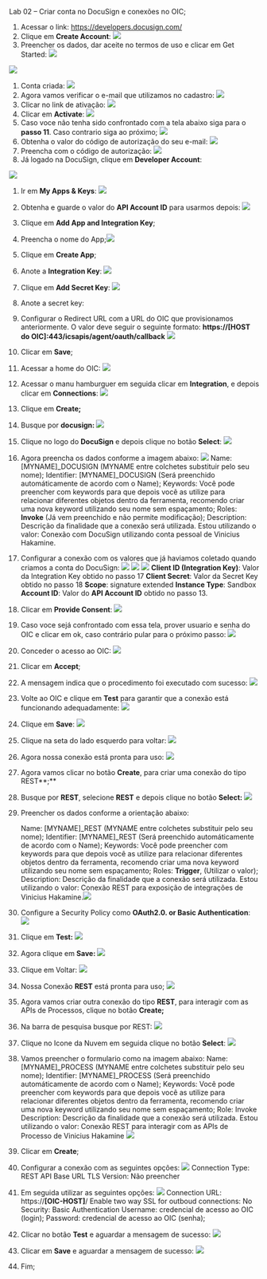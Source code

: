 ﻿Lab 02 – Criar conta no DocuSign e conexões no OIC;

1. Acessar o link: <https://developers.docusign.com/>
1. Clique em **Create Account**:
   ![](Aspose.Words.e20af730-9293-4ad5-8656-a4c1491a56a0.001.png)
1. Preencher os dados, dar aceite no termos de uso e clicar em Get Started:
   ![](Aspose.Words.e20af730-9293-4ad5-8656-a4c1491a56a0.002.png)

![](Aspose.Words.e20af730-9293-4ad5-8656-a4c1491a56a0.003.png)

1. Conta criada:
   ![](Aspose.Words.e20af730-9293-4ad5-8656-a4c1491a56a0.004.png)
1. Agora vamos verificar o e-mail que utilizamos no cadastro:
   ![](Aspose.Words.e20af730-9293-4ad5-8656-a4c1491a56a0.005.png)
1. Clicar no link de ativação:
   ![](Aspose.Words.e20af730-9293-4ad5-8656-a4c1491a56a0.006.png)
1. Clicar em **Activate**:
   ![](Aspose.Words.e20af730-9293-4ad5-8656-a4c1491a56a0.007.png)
1. Caso voce não tenha sido confrontado com a tela abaixo siga para o **passo 11**. Caso contrario siga ao próximo;
   ![](Aspose.Words.e20af730-9293-4ad5-8656-a4c1491a56a0.008.png)
1. Obtenha o valor do código de autorização do seu e-mail:
   ![](Aspose.Words.e20af730-9293-4ad5-8656-a4c1491a56a0.009.png)
1. Preencha com o código de autorização:
   ![](Aspose.Words.e20af730-9293-4ad5-8656-a4c1491a56a0.010.png)
1. Já logado na DocuSign, clique em **Developer Account**:

![](Aspose.Words.e20af730-9293-4ad5-8656-a4c1491a56a0.011.png)

1. Ir em **My Apps & Keys**:
   ![](Aspose.Words.e20af730-9293-4ad5-8656-a4c1491a56a0.012.png)
1. Obtenha e guarde o valor do **API Account ID** para usarmos depois:
   ![](Aspose.Words.e20af730-9293-4ad5-8656-a4c1491a56a0.013.png)
1. Clique em **Add App and Integration Key**;
1. Preencha o nome do App;![](Aspose.Words.e20af730-9293-4ad5-8656-a4c1491a56a0.014.png)
1. Clique em **Create App**;
1. Anote a **Integration Key**:
   ![](Aspose.Words.e20af730-9293-4ad5-8656-a4c1491a56a0.015.png)
1. Clique em **Add Secret Key**:
   ![](Aspose.Words.e20af730-9293-4ad5-8656-a4c1491a56a0.016.png)
1. Anote a secret key:
1. Configurar o Redirect URL com a URL do OIC que provisionamos anteriormente. O valor deve seguir o seguinte formato: **https://[HOST do OIC]:443/icsapis/agent/oauth/callback**
   ![](Aspose.Words.e20af730-9293-4ad5-8656-a4c1491a56a0.017.png)
1. Clicar em **Save**;
1. Acessar a home do OIC:
   ![](Aspose.Words.e20af730-9293-4ad5-8656-a4c1491a56a0.018.png)
1. Acessar o manu hamburguer em seguida clicar em **Integration**, e depois clicar em **Connections**:
   ![](Aspose.Words.e20af730-9293-4ad5-8656-a4c1491a56a0.019.png)
1. Clique em **Create;**
1. Busque por **docusign:
   ![](Aspose.Words.e20af730-9293-4ad5-8656-a4c1491a56a0.020.png)**
1. Clique no logo do **DocuSign** e depois clique no botão **Select**:
   ![](Aspose.Words.e20af730-9293-4ad5-8656-a4c1491a56a0.020.png)
1. Agora preencha os dados conforme a imagem abaixo: 
   **![](Aspose.Words.e20af730-9293-4ad5-8656-a4c1491a56a0.021.png)**
   Name: [MYNAME]\_DOCUSIGN (MYNAME entre colchetes substituir pelo seu nome);
   Identifier: [MYNAME]\_DOCUSIGN (Será preenchido automáticamente de acordo com o Name);
   Keywords: Você pode preencher com keywords para que depois você as utilize para relacionar diferentes objetos dentro da ferramenta, recomendo criar uma nova keyword utilizando seu nome sem espaçamento;
   Roles: **Invoke** (Já vem preenchido e não permite modificação);
   Description: Descrição da finalidade que a conexão será utilizada. Estou utilizando o valor: Conexão com DocuSign utilizando conta pessoal de Vinicius Hakamine.
1. Configurar a conexão com os valores que já haviamos coletado quando criamos a conta do DocuSign:
   ![](Aspose.Words.e20af730-9293-4ad5-8656-a4c1491a56a0.022.png)
   ![](Aspose.Words.e20af730-9293-4ad5-8656-a4c1491a56a0.023.png)
   ![](Aspose.Words.e20af730-9293-4ad5-8656-a4c1491a56a0.024.png)
   **Client ID (Integration Key)**: Valor da Integration Key obtido no passo 17
   **Client Secret**: Valor da Secret Key obtido no passo 18
   **Scope**: signature extended
   **Instance Type**: Sandbox
   **Account ID**: Valor do **API Account ID** obtido no passo 13.
1. Clicar em **Provide Consent**:
   ![](Aspose.Words.e20af730-9293-4ad5-8656-a4c1491a56a0.025.png)
1. Caso voce sejá confrontado com essa tela, prover usuario e senha do OIC e clicar em ok, caso contrário pular para o próximo passo:
   ![](Aspose.Words.e20af730-9293-4ad5-8656-a4c1491a56a0.026.png)
1. Conceder o acesso ao OIC:
   ![](Aspose.Words.e20af730-9293-4ad5-8656-a4c1491a56a0.027.png)
1. Clicar em **Accept**;
1. A mensagem indica que o procedimento foi executado com sucesso:
   ![](Aspose.Words.e20af730-9293-4ad5-8656-a4c1491a56a0.028.png)
1. Volte ao OIC e clique em **Test** para garantir que a conexão está funcionando adequadamente:
   ![](Aspose.Words.e20af730-9293-4ad5-8656-a4c1491a56a0.029.png)
1. Clique em **Save**:
   ![](Aspose.Words.e20af730-9293-4ad5-8656-a4c1491a56a0.029.png)
1. Clique na seta do lado esquerdo para voltar:
   ![](Aspose.Words.e20af730-9293-4ad5-8656-a4c1491a56a0.030.png)
1. Agora nossa conexão está pronta para uso:
   ![](Aspose.Words.e20af730-9293-4ad5-8656-a4c1491a56a0.031.png)
1. Agora vamos clicar no botão **Create**, para criar uma conexão do tipo REST**;**
1. Busque por **REST**, selecione **REST** e depois clique no botão **Select:**
   ![](Aspose.Words.e20af730-9293-4ad5-8656-a4c1491a56a0.032.png)
1. Preencher os dados conforme a orientação abaixo:

   Name: [MYNAME]\_REST (MYNAME entre colchetes substituir pelo seu nome);
   Identifier: [MYNAME]\_REST (Será preenchido automáticamente de acordo com o Name);
   Keywords: Você pode preencher com keywords para que depois você as utilize para relacionar diferentes objetos dentro da ferramenta, recomendo criar uma nova keyword utilizando seu nome sem espaçamento;
   Roles: **Trigger**, (Utilizar o valor);
   Description: Descrição da finalidade que a conexão será utilizada. Estou utilizando o valor: Conexão REST para exposição de integrações de Vinicius Hakamine.![](Aspose.Words.e20af730-9293-4ad5-8656-a4c1491a56a0.033.png)
1. Configure a Security Policy como **OAuth2.0. or Basic Authentication**:
   ![](Aspose.Words.e20af730-9293-4ad5-8656-a4c1491a56a0.034.png)
1. Clique em **Test:
   ![](Aspose.Words.e20af730-9293-4ad5-8656-a4c1491a56a0.035.png)**
1. Agora clique em **Save:
   ![](Aspose.Words.e20af730-9293-4ad5-8656-a4c1491a56a0.036.png)**
1. Clique em Voltar:
   ![](Aspose.Words.e20af730-9293-4ad5-8656-a4c1491a56a0.037.png)
1. Nossa Conexão **REST** está pronta para uso;
   ![](Aspose.Words.e20af730-9293-4ad5-8656-a4c1491a56a0.038.png)
1. Agora vamos criar outra conexão do tipo **REST**, para interagir com as APIs de Processos, clique no botão **Create;**
1. Na barra de pesquisa busque por REST:
   ![](Aspose.Words.e20af730-9293-4ad5-8656-a4c1491a56a0.039.png)
1. Clique no Icone da Nuvem em seguida clique no botão **Select**:
   ![](Aspose.Words.e20af730-9293-4ad5-8656-a4c1491a56a0.040.png)
1. Vamos preencher o formulario como na imagem abaixo:
   Name: [MYNAME]\_PROCESS (MYNAME entre colchetes substituir pelo seu nome);
   Identifier: [MYNAME]\_PROCESS (Será preenchido automáticamente de acordo com o Name);
   Keywords: Você pode preencher com keywords para que depois você as utilize para relacionar diferentes objetos dentro da ferramenta, recomendo criar uma nova keyword utilizando seu nome sem espaçamento;
   Role: Invoke
   Description: Descrição da finalidade que a conexão será utilizada. Estou utilizando o valor: Conexão REST para interagir com as APIs de Processo de Vinicius Hakamine
   ![](Aspose.Words.e20af730-9293-4ad5-8656-a4c1491a56a0.041.png)
1. Clicar em **Create**;
1. Configurar a conexão com as seguintes opções:
   ![](Aspose.Words.e20af730-9293-4ad5-8656-a4c1491a56a0.042.png)
   Connection Type: REST API Base URL
   TLS Version: Não preencher
1. Em seguida utilizar as seguintes opções:
   ![](Aspose.Words.e20af730-9293-4ad5-8656-a4c1491a56a0.043.png)
   Connection URL: https://**[OIC-HOST]**/
   Enable two way SSL for outboud connections: No
   Security: Basic Authentication
   Username: credencial de acesso ao OIC (login);
   Password: credencial de acesso ao OIC (senha);
1. Clicar no botão **Test** e aguardar a mensagem de sucesso:
   ![](Aspose.Words.e20af730-9293-4ad5-8656-a4c1491a56a0.044.png)
1. Clicar em **Save** e aguardar a mensagem de sucesso:
   ![](Aspose.Words.e20af730-9293-4ad5-8656-a4c1491a56a0.045.png)
1. Fim;
